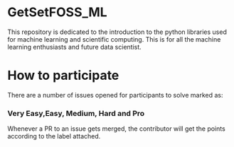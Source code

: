 # GetSetFOSS_ML
This repository is dedicated to the introduction to the python libraries used for machine learning and scientific computing.
This is for all the machine learning enthusiasts and future data scientist.
# How to participate
There are a number of issues opened for participants to solve marked as:

### Very Easy,Easy, Medium, Hard and Pro

Whenever a PR to an issue gets merged, the contributor will get the points according to the label attached.
